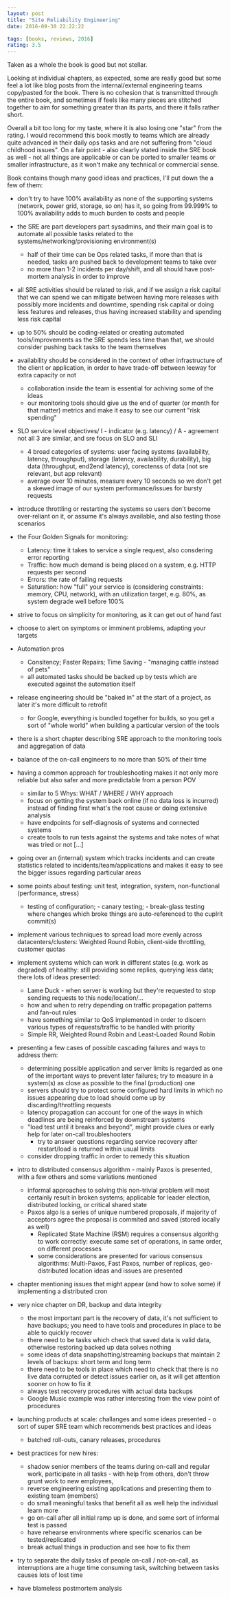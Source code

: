 ```yaml
---
layout: post
title: "Site Reliability Engineering"
date: 2016-09-30 22:22:22

tags: [books, reviews, 2016]
rating: 3.5
---
```


Taken as a whole the book is good but not stellar.

Looking at individual chapters, as expected, some are really good but some feel a lot like blog posts from the internal/external engineering teams copy/pasted for the book.
There is no cohesion that is transmitted through the entire book, and sometimes if feels like many pieces are stitched together to aim for something greater than its parts, and there it falls rather short.

Overall a bit too long for my taste, where it is also losing one "star" from the rating. I would recommend this book mostly to teams which are already quite advanced in their daily ops tasks and are not suffering from "cloud childhood issues". On a fair point - also clearly stated inside the SRE book as well - not all things are applicable or can be ported to smaller teams or smaller infrastructure, as it won't make any technical or commercial sense.

Book contains though many good ideas and practices, I'll put down the a few of them:

- don't try to have 100% availability as none of the supporting systems (network, power grid, storage, so on) has it, so going from 99.999% to 100% availability adds to much burden to costs and people

- the SRE are part developers part sysadmins, and their main goal is to automate all possible tasks related to the systems/networking/provisioning environment(s)
    - half of their time can be Ops related tasks, if more than that is needed, tasks are pushed back to development teams to take over
    - no more than 1-2 incidents per day/shift, and all should have post-mortem analysis in order to improve
- all SRE activities should be related to risk, and if we assign a risk capital that we can spend we can mitigate between having more releases with possibly
 more incidents and downtime, spending risk capital or doing less features and releases, thus having increased stability and spending less risk capital
- up to 50% should be coding-related or creating automated tools/improvements as the SRE spends less time than that, we should consider pushing back tasks to the team themselves
- availability should be considered in the context of other infrastructure of the client or application, in order to have trade-off between leeway for extra capacity or not
    - collaboration inside the team is essential for achiving some of the ideas
    - our monitoring tools should give us the end of quarter (or month for that matter) metrics and make it easy to see our current "risk spending"
- SLO service level objectives/ I - indicator (e.g. latency) / A - agreement not all 3 are similar, and sre focus on SLO and SLI
    - 4 broad categories of systems: user facing systems (availability, latency, throughput), storage (latency, availability, durability), big data (throughput, end2end latency), corectenss of data (not sre relevant, but app relevant)
    - average over 10 minutes, measure every 10 seconds so we don't get a skewed image of our system performance/issues for bursty requests
- introduce throttling or restarting the systems so users don't become over-reliant on it, or assume it's always available, and also testing those scenarios
- the Four Golden Signals for monitoring:
    - Latency: time it takes to service a single request, also consdering error reporting
    - Traffic: how much demand is being placed on a system, e.g. HTTP requests per second
    - Errors: the rate of failing requests
    - Saturation: how "full" your service is (considering constraints: memory, CPU, network), with an utilization target, e.g. 80%, as system degrade well before 100%
- strive to focus on simplicity for monitoring, as it can get out of hand fast
- choose to alert on symptoms or imminent problems, adapting your targets
- Automation pros
    - Consitency; Faster Repairs; Time Saving - "managing cattle instead of pets"
    - all automated tasks should be backed up by tests which are executed against the automation itself
- release engineering should be "baked in" at the start of a project, as later it's more difficult to retrofit
    - for Google, everything is bundled together for builds, so you get a sort of "whole world" when building a particular version of the tools
- there is a short chapter describing SRE approach to the monitoring tools and aggregation of data
- balance of the on-call engineers to no more than 50% of their time
- having a common approach for troubleshooting makes it not only more reliable but also safer and more predictable from a person POV
    - similar to 5 Whys: WHAT / WHERE / WHY approach
    - focus on getting the system back online (if no data loss is incurred) instead of finding first what's the root cause or doing extensive analysis
    - have endpoints for self-diagnosis of systems and connected systems
    - create tools to run tests against the systems and take notes of what was tried or not
[...]
- going over an (internal) system which tracks incidents and can create statistics related to incidents/team/applications and makes it easy to see the bigger issues regarding particular areas
- some points about testing: unit test, integration, system, non-functional (performance, stress)
    - testing of configuration; - canary testing; - break-glass testing where changes which broke things are auto-referenced to the cuplrit commit(s)
- implement various techniques to spread load more evenly across datacenters/clusters: Weighted Round Robin, client-side throttling, customer quotas
- implement systems which can work in different states (e.g. work as degraded) of healthy: still providing some replies, querying less data; there lots of ideas presented:
    - Lame Duck - when server is working but they're requested to stop sending requests to this node/location/...
    - how and when to retry depending on traffic propagation patterns and fan-out rules
    - have something similar to QoS implemented in order to discern various types of requests/traffic to be handled with priority
    - Simple RR, Weighted Round Robin and Least-Loaded Round Robin
- presenting a few cases of possible cascading failures and ways to address them:
    - determining possible application and server limits is regarded as one of the important ways to prevent later failures; try to measure in a system(s) as close as possible to the final (production) one
    - servers should try to protect some configured hard limits in which no issues appearing due to load should come up by discarding/throttling requests
    - latency propagation can account for one of the ways in which deadlines are being reinforced by downstream systems
    - "load test until it breaks and beyond", might provide clues or early help for later on-call troubleshooters
        - try to answer questions regarding service recovery after restart/load is returned within usual limits
    - consider dropping traffic in order to remedy this situation
- intro to distributed consensus algorithm - mainly Paxos is presented, with a few others and some variations mentioned
    - informal approaches to solving this non-trivial problem will most certainly result in broken systems; applicable for leader election, distributed locking, or critical shared state
    - Paxos algo is a series of unique numbered proposals, if majority of acceptors agree the proposal is commited and saved (stored locally as well)
        - Replicated State Machine (RSM) requires a consensus algorithg to work correctly: execute same set of operations, in same order, on different processes
        - some considerations are presented for various consensus algorithms: Multi-Paxos, Fast Paxos, number of replicas, geo-distributed location ideas and issues are presented
- chapter mentioning issues that might appear (and how to solve some) if implementing a distributed cron
- very nice chapter on DR, backup and data integrity
    - the most important part is the recovery of data, it's not sufficient to have backups; you need to have tools and procedures in place to be able to quickly recover
    - there need to be tasks which check that saved data is valid data, otherwise restoring backed up data solves nothing
    - some ideas of data snapshotting/streaming backups that maintain 2 levels of backups: short term and long term
    - there need to be tools in place which need to check that there is no live data corrupted or detect issues earlier on, as it will get attention sooner on how to fix it
    - always test recovery procedures with actual data backups
    - Google Music example was rather interesting from the view point of procedures
- launching products at scale: challanges and some ideas presented - o sort of super SRE team which recommends best practices and ideas
    - batched roll-outs, canary releases, procedures
- best practices for new hires:
    - shadow senior members of the teams during on-call and regular work, participate in all tasks - with help from others, don't throw grunt work to new employees,
    - reverse engineering existing applications and presenting them to existing team (members)
    - do small meaningful tasks that benefit all as well help the individual learn more
    - go on-call after all initial ramp up is done, and some sort of informal test is passed
    - have rehearse environments where specific scenarios can be tested/replicated
    - break actual things in production and see how to fix them
- try to separate the daily tasks of people on-call / not-on-call, as interruptions are a huge time consuming task, switching between tasks causes lots of lost time
- have blameless postmortem analysis
